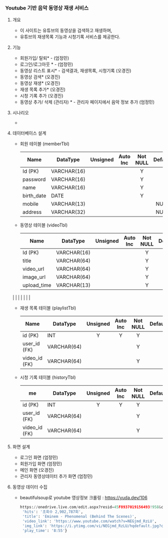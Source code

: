 ### Youtube 기반 음악 동영상 재생 서비스



1. 개요
   
   - 이 사이트는 유튜브의 동영상을 검색하고 재생하며, 
   - 유튜브의 재생목록 기능과 시청기록 서비스를 제공한다.
   
   
   
2. 기능
   - 회원가입/ 탈퇴* - (엄정민)
   - 로그인/로그아웃 * - (엄정민)
   - 동영상 리스트 표시* - 검색결과, 재생목록, 시청기록 (오경진)
   - 동영상 검색* (오경진)
   - 동영상 재생* (오경진)
   - 재생 목록 추가* (오경진)
   - 시청 기록 추가 (오경진)

   * 동영상 추가/ 삭제 (관리자) * - 관리자 페이지에서 음악 정보 추가 (엄정민)



3. 시나리오

   - 
   
   
   
4. 데이터베이스 설계

   * 회원 테이블 (memberTbl)

     | Name       | DataType    | Unsigned | Auto Inc | Not NULL | Default |
     | ---------- | ----------- | :------: | :------: | :------: | :-----: |
     | Id (PK)    | VARCHAR(16) |          |          |    Y     |         |
     | password   | VARCHAR(16) |          |          |    Y     |         |
     | name       | VARCHAR(16) |          |          |    Y     |         |
     | birth_date | DATE        |          |          |    Y     |         |
     | mobile     | VARCHAR(13) |          |          |          |  NULL   |
     | address    | VARCHAR(32) |          |          |          |  NULL   |

     

   * 동영상 테이블 (videoTbl)

     | Name        | DataType    | Unsigned | Auto Inc | Not NULL | Default |
     | ----------- | ----------- | :------: | :------: | :------: | :-----: |
     | Id (PK)     | VARCHAR(16) |          |          |    Y     |         |
     | title       | VARCHAR(64) |          |          |    Y     |         |
     | video_url   | VARCHAR(64) |          |          |    Y     |         |
     | image_url   | VARCHAR(64) |          |          |    Y     |         |
     | upload_time | VARCHAR(13) |          |          |    Y     |         |
   |             |             |          |          |          |         |
     

   

   * 재생 목록 테이블 (playlistTbl)

     | Name          | DataType    | Unsigned | Auto Inc | Not NULL | Default |
     | ------------- | ----------- | :------: | :------: | :------: | :-----: |
     | id (PK)       | INT         |    Y     |    Y     |    Y     |         |
     | user_id (FK)  | VARCHAR(64) |          |          |    Y     |         |
     | video_id (FK) | VARCHAR(64) |          |          |    Y     |         |

     

   * 시청 기록 테이블 (historyTbl)

     | me            | DataType    | Unsigned | Auto Inc | Not NULL | Default |
     | ------------- | ----------- | :------: | :------: | :------: | :-----: |
     | id (PK)       | INT         |    Y     |    Y     |    Y     |         |
     | user_id (FK)  | VARCHAR(64) |          |          |    Y     |         |
     | video_id (FK) | VARCHAR(64) |          |          |    Y     |         |
     
     

5. 화면 설계

   * 로그인 화면 (엄정민)
   * 회원가입 화면 (엄정민)
   * 메인 화면 (오경진)
   * 관리자 동영상데이터 추가 화면 (엄정민)



6. 동영상 데이터 수집

   * beautifulsoup로 youtube 영상정보 크롤링 : https://yuda.dev/106

     ```python
     https://onedrive.live.com/edit.aspx?resid=45F8937019156493!958&cid=83bb5d85-1810-4865-89d1-6ebfd23ec8dc&ithint=file%2cpptx&wdOrigin=OFFICECOM-WEB.START.MRU{'updated_time': '6개월 전', 
      'hits': '조회수 2,902,787회', 
      'title': 'Eminem - Phenomenal (Behind The Scenes)',
      'video_link': 'https://www.youtube.com/watch?v=NEGjmd_RzLU', 
      'img_link': 'https://i.ytimg.com/vi/NEGjmd_RzLU/hqdefault.jpg?custom=true&w=196&h=110&stc=true&jpg444=true&jpgq=90&sp=68&sigh=ZMXNqukOXArsvh0aKzMAzfzREUc',
      'play_time': '8:55'}
     ```

     

